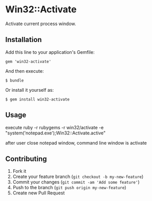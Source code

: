 # Win32::Activate

Activate current process window.

## Installation

Add this line to your application's Gemfile:

    gem 'win32-activate'

And then execute:

    $ bundle

Or install it yourself as:

    $ gem install win32-activate

## Usage

execute
     ruby -r rubygems -r win32/activate -e "system('notepad.exe');Win32::Activate.active"

after user close notepad window, command line window is activate

## Contributing

1. Fork it
2. Create your feature branch (`git checkout -b my-new-feature`)
3. Commit your changes (`git commit -am 'Add some feature'`)
4. Push to the branch (`git push origin my-new-feature`)
5. Create new Pull Request
